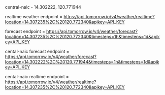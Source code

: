 central-naic - 14.302222, 120.771944

realtime weather endpoint = https://api.tomorrow.io/v4/weather/realtime?location=14.307235%2C%20120.772340&apikey=API_KEY

forecast endpoint = https://api.tomorrow.io/v4/weather/forecast?location=14.307235%2C%20120.772340&timesteps=1h&timesteps=1d&apikey=API_KEY

cental-naic forecast endpoint = https://api.tomorrow.io/v4/weather/forecast?location=14.302222%2C%20120.771944&timesteps=1h&timesteps=1d&apikey=API_KEY

cental-naic realtime endpoint = https://api.tomorrow.io/v4/weather/realtime?location=14.307235%2C%20120.772340&apikey=API_KEY